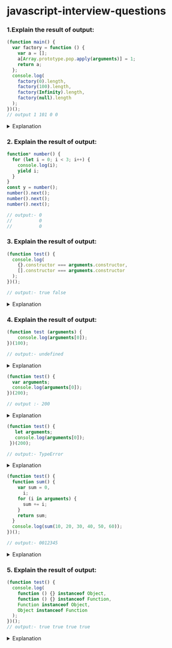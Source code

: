 # javascript-interview-questions

### 1.Explain the result of output:
``` javascript
(function main() {
  var factory = function () {
    var a = [];
    a[Array.prototype.pop.apply(arguments)] = 1;
    return a;
  };
  console.log(
    factory(0).length,
    factory(100).length,
    factory(Infinity).length,
    factory(null).length
  );
})();
// output 1 101 0 0

```
<details>
  <summary> Explanation </summary>
  <p style="padding-left: 8px">Array.prototype.pop is a method that removes the last element from an array and returns that element.</p>
  <p style="padding-left: 8px">apply(arguments) calls the pop method on the arguments object (which is array-like but not a true array). This removes and returns the last argument passed to factory.</p>
  <h4> 1. factory(0): </h4>
  <p style="padding-left: 8px">arguments is [0]</p>
  <p style="padding-left: 8px">Array.prototype.pop.apply(arguments) returns 0 </p>
  <p style="padding-left: 8px">a[0] = 1, so a becomes [1] </p>
 <p style="padding-left: 8px">a.length is 1</p>
  <h4> 2. factory(100): </h4>
 <p style="padding-left: 8px"> arguments is [100] </p>
 <p style="padding-left: 8px">Array.prototype.pop.apply(arguments) returns 100 </p>
 <p style="padding-left: 8px">a[100] = 1, so a becomes an array with 101 elements, with 1 at the 100th index.</p>
  <p style="padding-left: 8px">a.length is 101</p>
  <h4>3. factory(Infinity):</h4>
  <p style="padding-left: 8px">a.length is 0 because setting an element at an index of Infinity does not change the array's length.</p>
  <h4>4. factory(null): </h3>
  <p style="padding-left: 8px">a.length is 0 because setting an element at an index of null does not change the array's length.</p>
</details>

### 2. Explain the result of output:

``` javascript
function* number() {
  for (let i = 0; i < 3; i++) {
    console.log(i);
    yield i;
  }
}
const y = number();
number().next();
number().next();
number().next();

// output:- 0
//          0
//          0
```
### 3. Explain the result of output:
``` javascript
(function test() {
  console.log(
    {}.constructor === arguments.constructor,
    [].constructor === arguments.constructor
  );
})();

// output:- true false
```
<details>
  <summary>Explanation</summary>
  <ul>
    <li>{}.constructor === arguments.constructor compares Object to Object. This is true because both refer to the same constructor.</li>
    <li>[].constructor === arguments.constructor compares Array to Object. This is false because Array and Object are different constructors.</li>
    <li>In non-strict mode `arguments.constructor`:- object where as strict-mode it is not an instance of object.</li>
  </ul>
</details>

### 4. Explain the result of output:
``` javascript
(function test (arguments) {
	console.log(arguments[0]);
})(100);

// output:- undefined
```
<details>
  <summary>Explanation</summary>
  <p>undefined(argument is num i.e 100) not an array</p>
</details>

```javascript
(function test() {
  var arguments;
  console.log(arguments[0]);
})(200);

// output :- 200
```
<details>
	<summary>Explanation</summary>
	<p>The built-in arguments object contains this value.</p>
</details>

``` javascript
(function test() {
   let arguments;
   console.log(arguments[0]);
 })(200);

// output:- TypeError

```
<details>
	<summary>Explanation</summary>
	<p>let var will shadow built-in arguments</p>
</details>

``` javascript
(function test() {
  function sum() {
    var sum = 0,
      i;
    for (i in arguments) {
      sum += i;
    }
    return sum;
  }
  console.log(sum(10, 20, 30, 40, 50, 60));
})();

// output:- 0012345
```
<details>
	<summary>Explanation</summary>
	<ul><h4>Type Coercion in JavaScript:</h4>
		<li>When you use the += operator, JavaScript performs type coercion based on the types of the operands.</li>
		<li>Initially, sum is a number (0).</li>
		<li>When sum += i is executed, i is a string (the index of arguments), so JavaScript converts sum to a string and concatenates i.</li>
	</ul>
</details>

### 5. Explain the result of output:
``` javascript
(function test() {
  console.log(
    function () {} instanceof Object,
    function () {} instanceof Function,
    Function instanceof Object,
    Object instanceof Function
  );
})();
// output:- true true true true

```
<details>
	<summary>Explanation</summary>
	<ul>
		<li>Every function is an instance of both Object and Function.</li>
		<li>The Function constructor is an instance of Object.</li>
		<li>The Object constructor is an instance of Function.</li>
	</ul>
</details>
